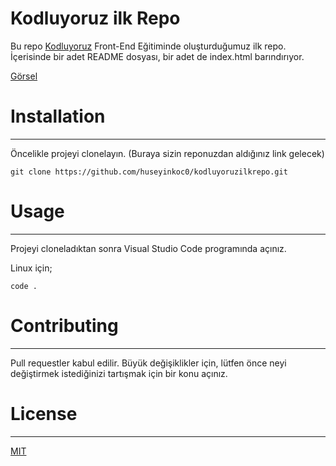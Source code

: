 # Kodluyoruz ilk Repo
Bu repo [Kodluyoruz](https://kodluyoruz.org) Front-End Eğitiminde oluşturduğumuz ilk repo. İçerisinde bir adet README dosyası, bir adet de index.html barındırıyor.

[Görsel](github.png)

# Installation
----------------------------------------------------------------------------------------------------------------
Öncelikle projeyi clonelayın. (Buraya sizin reponuzdan aldığınız link gelecek)

``` git clone https://github.com/huseyinkoc0/kodluyoruzilkrepo.git ```


# Usage 
----------------------------------------------------------------------------------------------------------------
Projeyi cloneladıktan sonra Visual Studio Code programında açınız.

Linux için;

```cd kodluyoruzilkrepo
code .
```

# Contributing
------------------------------------------------------------------------------------------------------------------
Pull requestler kabul edilir. Büyük değişiklikler için, lütfen önce neyi değiştirmek istediğinizi tartışmak için bir konu açınız.


# License
-------------------------------------------------------------------------------------------------------------------
[MIT](https://choosealicense.com/licenses/mit/)

 

